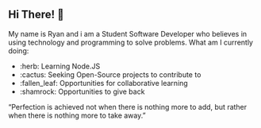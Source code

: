 ## Hi There! :wave:

My name is Ryan and i am a Student Software Developer who believes in using technology and programming to solve problems.  What am I currently doing:

<ul>
  <li>:herb: Learning Node.JS</li>
  <li>:cactus: Seeking Open-Source projects to contribute to</li>
  <li>:fallen_leaf: Opportunities for collaborative learning</li>
   <li>:shamrock: Opportunities to give back</li>
</ul>

“Perfection is achieved not when there is nothing more to add, but rather when there is nothing more to take away.”

